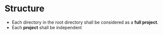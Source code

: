 # Structure
 - Each directory in the root directory shall be considered as a **full project**.
 - Each **project** shall be independent

